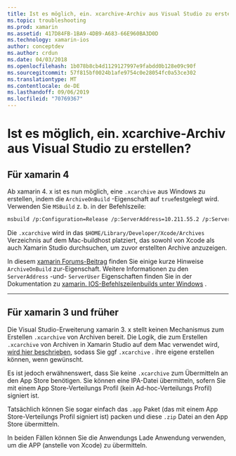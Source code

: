 ```yaml
---
title: Ist es möglich, ein. xcarchive-Archiv aus Visual Studio zu erstellen?
ms.topic: troubleshooting
ms.prod: xamarin
ms.assetid: 417D84FB-1BA9-4DB9-A683-66E960BA3D0D
ms.technology: xamarin-ios
author: conceptdev
ms.author: crdun
ms.date: 04/03/2018
ms.openlocfilehash: 1b078b8cb4d1129127997e9fabdd0b128e09c90f
ms.sourcegitcommit: 57f815bf0024b1afe9754c0e28054fc0a53ce302
ms.translationtype: MT
ms.contentlocale: de-DE
ms.lasthandoff: 09/06/2019
ms.locfileid: "70769367"
---
```

# <a name="is-it-possible-to-create-a-xcarchive-archive-from-visual-studio"></a>Ist es möglich, ein. xcarchive-Archiv aus Visual Studio zu erstellen?

## <a name="for-xamarin-4"></a>Für xamarin 4

Ab xamarin 4. x ist es nun möglich, eine `.xcarchive` aus Windows zu erstellen, indem die `ArchiveOnBuild` -Eigenschaft auf `true`festgelegt wird. Verwenden Sie `MSBuild` z. b. in der Befehlszeile:

```bash
msbuild /p:Configuration=Release /p:ServerAddress=10.211.55.2 /p:ServerUser=xamUser /p:Platform=iPhone /p:ArchiveOnBuild=true /t:"Build" MyProject.csproj
```

Die `.xcarchive` wird in das `$HOME/Library/Developer/Xcode/Archives` Verzeichnis auf dem Mac-buildhost platziert, das sowohl von Xcode als auch Xamarin Studio durchsuchen, um zuvor erstellten Archive anzuzeigen.

In diesem [xamarin Forums-Beitrag](https://forums.xamarin.com/discussion/comment/156635/#Comment_156635) finden Sie einige kurze Hinweise `ArchiveOnBuild` zur-Eigenschaft. Weitere Informationen zu den `ServerAddress` -und- `ServerUser` Eigenschaften finden Sie in der Dokumentation zu [xamarin. IOS-Befehlszeilenbuilds unter Windows](~/ios/get-started/installation/windows/connecting-to-mac/index.md) .

* * *

## <a name="for-xamarin-3-and-earlier"></a>Für xamarin 3 und früher

Die Visual Studio-Erweiterung xamarin 3. x stellt keinen Mechanismus zum Erstellen `.xcarchive` von Archiven bereit. Die Logik, die zum Erstellen `.xcarchive` von Archiven in Xamarin Studio auf dem Mac verwendet wird, [wird hier beschrieben](https://bugzilla.xamarin.com/show_bug.cgi?id=35#c5), sodass Sie ggf `.xcarchive` . ihre eigene erstellen können, wenn gewünscht.

Es ist jedoch erwähnenswert, dass Sie keine `.xcarchive` zum Übermitteln an den App Store benötigen. Sie können eine IPA-Datei übermitteln, sofern Sie mit einem App Store-Verteilungs Profil (kein Ad-hoc-Verteilungs Profil) signiert ist.

Tatsächlich können Sie sogar einfach das `.app` Paket (das mit einem App Store-Verteilungs Profil signiert ist) packen und diese `.zip` Datei an den App Store übermitteln.

In beiden Fällen können Sie die Anwendungs Lade Anwendung verwenden, um die APP (anstelle von Xcode) zu übermitteln.
